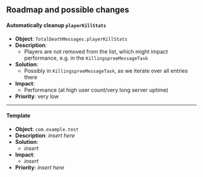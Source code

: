 ## Roadmap and possible changes

#### Automatically cleanup `playerKillStats`

- **Object**: `TotalDeathMessages.playerKillStats`
- **Description**:
  - Players are not removed from the list, which might impact performance, e.g. in the `KillingspreeMessageTask`
- **Solution**:
  - Possibly in `KillingspreeMessageTask`, as we iterate over all entries there
- **Impact**:
  - Performance (at high user count/very long server uptime)
- **Priority**: very low

---

#### Template

- **Object**: `com.example.test`
- **Description**: *insert here*
- **Solution**:
  - *insert*
- **Impact**:
  - *insert*
- **Priority**: *insert here*